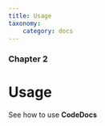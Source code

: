 ```yaml
---
title: Usage
taxonomy:
    category: docs
---
```


### Chapter 2

# Usage

See how to use **CodeDocs**
